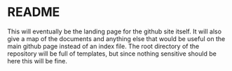 # README


This will eventually be the landing page for the github site itself. It will also give a map of the documents
and anything else that would be useful on the main github page instead of an index file. The root directory
of the repository will be full of templates, but since nothing sensitive should be here this will be fine.
